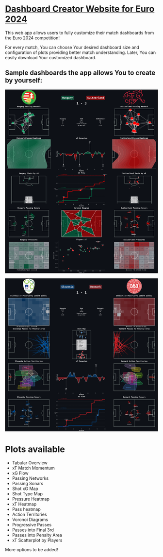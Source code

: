 # [Dashboard Creator Website for Euro 2024](https://euro2024-dashboard-creator.onrender.com/)

This web app allows users to fully customize their match dashboards from the Euro 2024 competition!

For every match, You can choose Your desired dashboard size and configuration of plots providing better match understanding.
Later, You can easily download Your customized dashboard.

## Sample dashboards the app allows You to create by yourself:

![](./dashboards/Hungary_vs_Switzerland_dashboard.png)

![](./dashboards/Slovenia_vs_Denmark_dashboard.png)

# Plots available
 * Tabular Overview
 * xT Match Momentum
 * xG Flow
 * Passing Networks
 * Passing Sonars
 * Shot xG Map
 * Shot Type Map
 * Pressure Heatmap
 * xT Heatmap
 * Pass heatmap
 * Action Territories
 * Voronoi Diagrams
 * Progressive Passes
 * Passes into Final 3rd
 * Passes into Penalty Area
 * xT Scatterplot by Players 

 More options to be added!
 